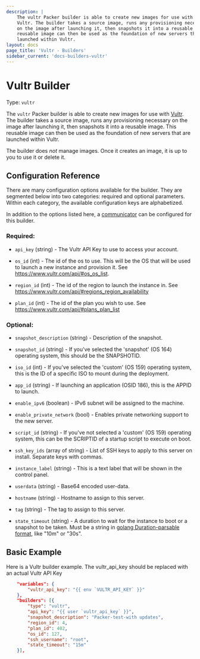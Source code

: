 ```yaml
---
description: |
    The vultr Packer builder is able to create new images for use with
    Vultr. The builder takes a source image, runs any provisioning necessary
    on the image after launching it, then snapshots it into a reusable image. This
    reusable image can then be used as the foundation of new servers that are
    launched within Vultr.
layout: docs
page_title: 'Vultr - Builders'
sidebar_current: 'docs-builders-vultr'
---
```


# Vultr Builder

Type: `vultr`

The `vultr` Packer builder is able to create new images for use with
[Vultr](https://www.vultr.com). The builder takes a source image,
runs any provisioning necessary on the image after launching it, then snapshots
it into a reusable image. This reusable image can then be used as the
foundation of new servers that are launched within Vultr.

The builder does *not* manage images. Once it creates an image, it is up to you
to use it or delete it.

## Configuration Reference

There are many configuration options available for the builder. They are
segmented below into two categories: required and optional parameters. Within
each category, the available configuration keys are alphabetized.

In addition to the options listed here, a
[communicator](/docs/templates/communicator.html) can be configured for this
builder.

### Required:

-   `api_key` (string) - The Vultr API Key to use to access your account.

-   `os_id` (int) - The id of the os to use. This will be the OS that will be used to launch a new instance and provision it. See <a href="https://www.vultr.com/api/#os_os_lists" class="uri">https://www.vultr.com/api/#os_os_list</a>.

-   `region_id` (int) - The id of the region to launch the instance in. See
    <a href="https://www.vultr.com/api/#regions_region_availability" class="uri">https://www.vultr.com/api/#regions_region_availability</a>
    
-   `plan_id` (int) - The id of the plan you wish to use. See
    <a href="https://www.vultr.com/api/#plans_plan_list" class="uri">https://www.vultr.com/api/#plans_plan_list</a>

### Optional:

-   `snapshot_description` (string) - Description of the snapshot.

-   `snapshot_id` (string) -   If you've selected the 'snapshot' (OS 164) operating system, this should be the SNAPSHOTID.

-   `iso_id` (int) - If you've selected the 'custom' (OS 159) operating system, this is the ID of a specific ISO to mount during the deployment.

-   `app_id` (string) - If launching an application (OSID 186), this is the APPID to launch.

-   `enable_ipv6` (boolean) - IPv6 subnet will be assigned to the machine.

-   `enable_private_network` (bool) - Enables private networking support to the new server.

-   `script_id` (string) - If you've not selected a 'custom' (OS 159) operating system, this can be the SCRIPTID of a startup script to execute on boot. 

-   `ssh_key_ids` (array of string) - List of SSH keys to apply to this server on install. Separate keys with commas.

-   `instance_label` (string) - This is a text label that will be shown in the control panel.

-   `userdata` (string) - Base64 encoded user-data.

-   `hostname` (string) - Hostname to assign to this server.

-   `tag` (string) - The tag to assign to this server.

-   `state_timeout` (string) - A duration to wait for the instance to boot or a snapshot to be taken. Must be a string in [golang Duration-parsable format](https://golang.org/pkg/time/#ParseDuration), like "10m" or "30s". 

## Basic Example

Here is a Vultr builder example. The vultr_api_key should be replaced with an actual Vultr API Key

``` json
    "variables": {
        "vultr_api_key": "{{ env `VULTR_API_KEY` }}"
    },
    "builders": [{
        "type": "vultr",
        "api_key": "{{ user `vultr_api_key` }}",
        "snapshot_description": "Packer-test-with updates",
        "region_id": 4,
        "plan_id": 402,
        "os_id": 127,
        "ssh_username": "root",
        "state_timeout": "15m"
    }],
```
